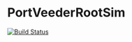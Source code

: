 # PortVeederRootSim

[![Build Status](https://dev.azure.com/18037406/Capstone/_apis/build/status/JurgenvRooyen.PortVeederRootSim?branchName=master)](https://dev.azure.com/18037406/Capstone/_build/latest?definitionId=2&branchName=master)
